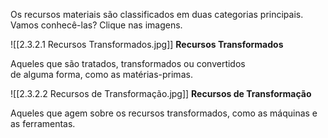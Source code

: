 Os recursos materiais são classificados em duas categorias principais. Vamos conhecê-las? Clique nas imagens.

![[2.3.2.1 Recursos Transformados.jpg]]
**Recursos Transformados**

Aqueles que são tratados, transformados ou convertidos  
de alguma forma, como as matérias-primas.


![[2.3.2.2 Recursos de Transformação.jpg]]
**Recursos de Transformação**

Aqueles que agem sobre os recursos transformados, como as máquinas e as ferramentas.